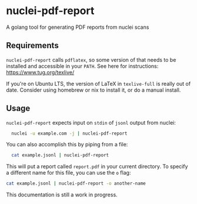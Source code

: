 # nuclei-pdf-report
A golang tool for generating PDF reports from nuclei scans

## Requirements

`nuclei-pdf-report` calls `pdflatex`, so some version of that needs to be installed and accessible in your `PATH`. See here for instructions: https://www.tug.org/texlive/

If you're on Ubuntu LTS, the version of LaTeX in `texlive-full` is really out of date. Consider using homebrew or nix to install it, or do a manual install.

## Usage

`nuclei-pdf-report` expects input on `stdin` of `jsonl` output from nuclei:

```bash
  nuclei -u example.com -j | nuclei-pdf-report
```

You can also accomplish this by piping from a file:
```bash
  cat example.jsonl | nuclei-pdf-report
```

This will put a report called `report.pdf` in your current directory. To specify a different name for this file, you can use the `o` flag:
```bash
cat example.jsonl | nuclei-pdf-report -o another-name
```

This documentation is still a work in progress. 
